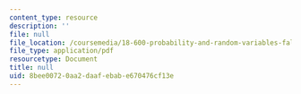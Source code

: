 ```yaml
---
content_type: resource
description: ''
file: null
file_location: /coursemedia/18-600-probability-and-random-variables-fall-2019/8bee00720aa2daafebabe670476cf13e_MIT18_600F19_lec37.pdf
file_type: application/pdf
resourcetype: Document
title: null
uid: 8bee0072-0aa2-daaf-ebab-e670476cf13e
---
```

